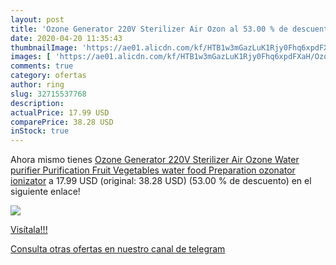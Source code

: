 ```yaml
---
layout: post
title: 'Ozone Generator 220V Sterilizer Air Ozon al 53.00 % de descuento'
date: 2020-04-20 11:35:43
thumbnailImage: 'https://ae01.alicdn.com/kf/HTB1w3mGazLuK1Rjy0Fhq6xpdFXaH/Ozone-Generator-220V-Sterilizer-Air-Ozone-Water-purifier-Purification-Fruit-Vegetables-water-food-Preparation-ozonator-ionizator.jpg_350x350._SL200_.jpg'
images: [ 'https://ae01.alicdn.com/kf/HTB1w3mGazLuK1Rjy0Fhq6xpdFXaH/Ozone-Generator-220V-Sterilizer-Air-Ozone-Water-purifier-Purification-Fruit-Vegetables-water-food-Preparation-ozonator-ionizator.jpg_350x350._SL200_.jpg' ]
comments: true
category: ofertas
author: ring
slug: 32715537768
description:
actualPrice: 17.99 USD
comparePrice: 38.28 USD
inStock: true
---
```


Ahora mismo tienes [Ozone Generator 220V Sterilizer Air Ozone Water purifier Purification Fruit Vegetables water food Preparation ozonator ionizator](https://www.amazon.com/dp/32715537768/?tag=redken08-20) a 17.99 USD (original: 38.28 USD) (53.00 %  de descuento) en el siguiente enlace!

[![](https://ae01.alicdn.com/kf/HTB1w3mGazLuK1Rjy0Fhq6xpdFXaH/Ozone-Generator-220V-Sterilizer-Air-Ozone-Water-purifier-Purification-Fruit-Vegetables-water-food-Preparation-ozonator-ionizator.jpg_350x350._SL200_.jpg)](https://www.amazon.com/dp/32715537768/?tag=redken08-20)

[Visítala!!!](https://www.amazon.com/dp/32715537768/?tag=redken08-20)

[Consulta otras ofertas en nuestro canal de telegram](https://t.me/s/ofertas25)
